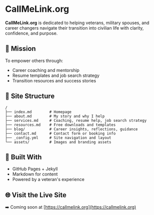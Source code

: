 # CallMeLink.org

**CallMeLink.org** is dedicated to helping veterans, military spouses, and career changers navigate their transition into civilian life with clarity, confidence, and purpose.

## 🎯 Mission

To empower others through:
- Career coaching and mentorship
- Resume templates and job search strategy
- Transition resources and success stories

## 📁 Site Structure

```
/
├── index.md        # Homepage
├── about.md        # My story and why I help
├── services.md     # Coaching, resume help, job search strategy
├── resources.md    # Free downloads and templates
├── blog/           # Career insights, reflections, guidance
├── contact.md      # Contact form or booking info
├── _config.yml     # Site navigation and layout
└── assets/         # Images and branding assets
```

## 🧠 Built With

- GitHub Pages + Jekyll
- Markdown for content
- Powered by a veteran's experience

## 🌐 Visit the Live Site

➡️ Coming soon at [https://callmelink.org](https://callmelink.org)

